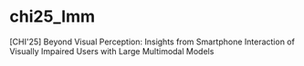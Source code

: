 # chi25_lmm
[CHI'25] Beyond Visual Perception: Insights from Smartphone Interaction of Visually Impaired Users with Large Multimodal Models
